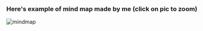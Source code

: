 ### Here's example of mind map made by me (click on pic to zoom)
![mindmap](https://images4.imagebam.com/f0/85/3a/MEH4DYY_o.png)